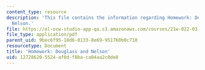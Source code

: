 ```yaml
---
content_type: resource
description: 'This file contains the information regarding Homework: Douglass and
  Nelson.'
file: https://ol-ocw-studio-app-qa.s3.amazonaws.com/courses/21w-022-03-writing-and-experience-reading-and-writing-autobiography-spring-2014/127286205524af0df8baca04aa2c0de8_MIT21W_022_03S14_0304.pdf
file_type: application/pdf
parent_uid: 9bec6f95-18d6-0133-8e69-951760b0c710
resourcetype: Document
title: 'Homework: Douglass and Nelson'
uid: 12728620-5524-af0d-f8ba-ca04aa2c0de8
---
```

